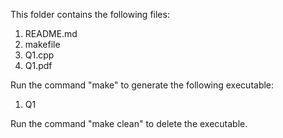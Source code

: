This folder contains the following files:
1. README.md
2. makefile
3. Q1.cpp
4. Q1.pdf

Run the command "make" to generate the following executable:
1. Q1

Run the command "make clean" to delete the executable.